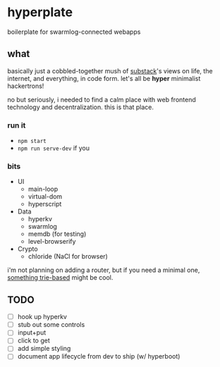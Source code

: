 # hyperplate

boilerplate for swarmlog-connected webapps

## what

basically just a cobbled-together mush of
[substack](https://github.com/substack)'s views on life, the internet, and
everything, in code form. let's all be **hyper** minimalist hackertrons!

no but seriously, i needed to find a calm place with web frontend technology and
decentralization. this is that place.

### run it

- `npm start`
- `npm run serve-dev` if you 

### bits

- UI
  - main-loop
  - virtual-dom
  - hyperscript
- Data
  - hyperkv
  - swarmlog
  - memdb (for testing)
  - level-browserify
- Crypto
  - chloride (NaCl for browser)

i'm not planning on adding a router, but if you need a minimal one,
[something trie-based](https://github.com/zensh/route-trie) might be cool.

## TODO

- [ ] hook up hyperkv
- [ ] stub out some controls
 - [ ] input+put
 - [ ] click to get
- [ ] add simple styling
- [ ] document app lifecycle from dev to ship (w/ hyperboot)

